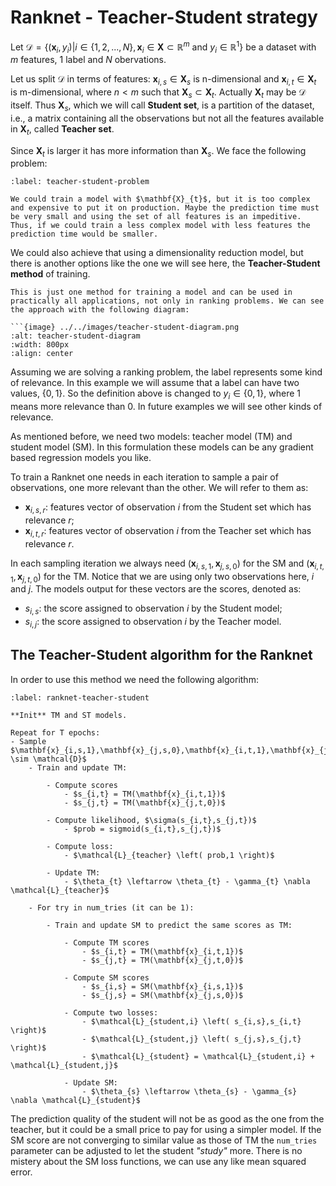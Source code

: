 # Ranknet - Teacher-Student strategy

Let $\mathcal{D} = \{(\mathbf{x}_{i},y_{i}) | i \in \{1,2,...,N\}, \mathbf{x}_{i} \in \mathbf{X} \subset \mathbb{R}^{m} \text{ and } y_{i} \in \mathbb{R}^{1} \}$ be a dataset with $m$ features, 1 label and $N$ obervations.

Let us split $\mathcal{D}$ in terms of features: 
$\mathbf{x}_{i,s} \in \mathbf{X}_{s}$ is n-dimensional and $\mathbf{x}_{i,t} \in \mathbf{X}_{t}$ is m-dimensional, where $n<m$ such that $\mathbf{X}_{s} \subset \mathbf{X}_{t}$. Actually $\mathbf{X}_{t}$ may be $\mathcal{D}$ itself. Thus $\mathbf{X}_{s}$, which we will call **Student set**, is a partition of the dataset, i.e., a matrix containing all the observations but not all the features available in $\mathbf{X}_{t}$, called **Teacher set**.

Since $\mathbf{X}_{t}$ is larger it has more information than $\mathbf{X}_{s}$. We face the following problem:

```{prf:proposition}
:label: teacher-student-problem

We could train a model with $\mathbf{X}_{t}$, but it is too complex and expensive to put it on production. Maybe the prediction time must be very small and using the set of all features is an impeditive. Thus, if we could train a less complex model with less features the prediction time would be smaller.
```

We could also achieve that using a dimensionality reduction model, but there is another options like the one we will see here, the **Teacher-Student method** of training.

```{note}
This is just one method for training a model and can be used in practically all applications, not only in ranking problems. We can see the approach with the following diagram:

```{image} ../../images/teacher-student-diagram.png
:alt: teacher-student-diagram
:width: 800px
:align: center

```

Assuming we are solving a ranking problem, the label represents some kind of relevance. In this example we will assume that a label can have two values, $\{0,1\}$. So the definition above is changed to $y_{i} \in \{0,1\}$, where $1$ means more relevance than $0$. In future examples we will see other kinds of relevance. 

As mentioned before, we need two models: teacher model (TM) and student model (SM). In this formulation these models can be any gradient based regression models you like.

To train a Ranknet one needs in each iteration to sample a pair of observations, one more relevant than the other. We will refer to them as:

- $\mathbf{x}_{i,s,r}$: features vector of observation $i$ from the Student set which has relevance $r$;
- $\mathbf{x}_{i,t,r}$: features vector of observation $i$ from the Teacher set which has relevance $r$.

In each sampling iteration we always need $\left( \mathbf{x}_{i,s,1},\mathbf{x}_{j,s,0} \right)$ for the SM and $\left( \mathbf{x}_{i,t,1},\mathbf{x}_{j,t,0} \right)$ for the TM. Notice that we are using only two observations here, $i$ and $j$. The models output for these vectors are the scores, denoted as:

- $s_{i,s}$: the score assigned to observation $i$ by the Student model;
- $s_{i,j}$: the score assigned to observation $i$ by the Teacher model.


## The Teacher-Student algorithm for the Ranknet

In order to use this method we need the following algorithm:

```{prf:algorithm} Ranknet Teacher-Student
:label: ranknet-teacher-student

**Init** TM and ST models.

Repeat for T epochs:
- Sample $\mathbf{x}_{i,s,1},\mathbf{x}_{j,s,0},\mathbf{x}_{i,t,1},\mathbf{x}_{j,t,0} \sim \mathcal{D}$
    - Train and update TM:

        - Compute scores  
            - $s_{i,t} = TM(\mathbf{x}_{i,t,1})$  
            - $s_{j,t} = TM(\mathbf{x}_{j,t,0})$  

        - Compute likelihood, $\sigma(s_{i,t},s_{j,t})$  
            - $prob = sigmoid(s_{i,t},s_{j,t})$  

        - Compute loss:
            - $\mathcal{L}_{teacher} \left( prob,1 \right)$

        - Update TM:
            - $\theta_{t} \leftarrow \theta_{t} - \gamma_{t} \nabla \mathcal{L}_{teacher}$ 

    - For try in num_tries (it can be 1):  

        - Train and update SM to predict the same scores as TM:

            - Compute TM scores
                - $s_{i,t} = TM(\mathbf{x}_{i,t,1})$
                - $s_{j,t} = TM(\mathbf{x}_{j,t,0})$
            
            - Compute SM scores
                - $s_{i,s} = SM(\mathbf{x}_{i,s,1})$
                - $s_{j,s} = SM(\mathbf{x}_{j,s,0})$
            
            - Compute two losses:
                - $\mathcal{L}_{student,i} \left( s_{i,s},s_{i,t} \right)$
                - $\mathcal{L}_{student,j} \left( s_{j,s},s_{j,t} \right)$
                - $\mathcal{L}_{student} = \mathcal{L}_{student,i} + \mathcal{L}_{student,j}$
            
            - Update SM:
                - $\theta_{s} \leftarrow \theta_{s} - \gamma_{s} \nabla \mathcal{L}_{student}$
```

The prediction quality of the student will not be as good as the one from the teacher, but it could be a small price to pay for using a simpler model. If the SM score are not converging to similar value as those of TM the `num_tries` parameter can be adjusted to let the student _"study"_ more. There is no mistery about the SM loss functions, we can use any like mean squared error.